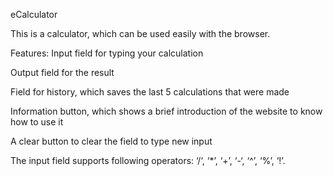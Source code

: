 eCalculator

This is a calculator, which can be used easily with the browser.

Features: 
Input field for typing your calculation 

Output field for the result

Field for history, which saves the last 5 calculations that were made

Information button, which shows a brief introduction of the website to know how to use it

A clear button to clear the field to type new input

The input field supports following operators: ‘/‘, ‘*’, ‘+’, ‘-‘, ‘^’, ‘%’, ‘!’.
